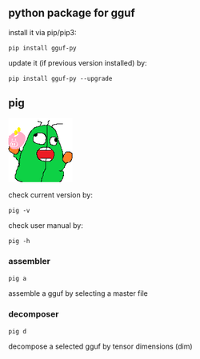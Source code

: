 ## python package for gguf

install it via pip/pip3:
```
pip install gguf-py
```

update it (if previous version installed) by:
```
pip install gguf-py --upgrade
```

## pig
[<img src="https://raw.githubusercontent.com/gguf-org/pig/master/pig.gif" width="128" height="128">](https://github.com/gguf-org/pig)

check current version by:
```
pig -v
```

check user manual by:
```
pig -h
```

### assembler
```
pig a
```
assemble a gguf by selecting a master file

### decomposer
```
pig d
```
decompose a selected gguf by tensor dimensions (dim)
